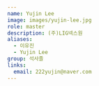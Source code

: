 ```yaml
---
name: Yujin Lee
image: images/yujin-lee.jpg
role: master
description: (주)LIG넥스원
aliases:
  - 이유진
  - Yujin Lee
group: 석사졸
links:
  email: 222yujin@naver.com 
---
```

